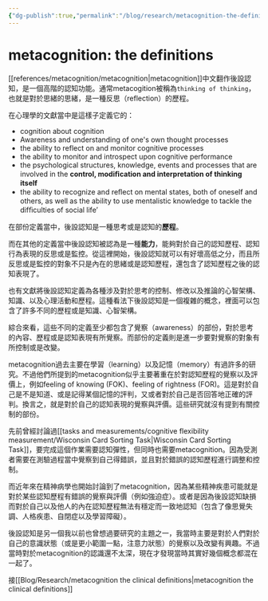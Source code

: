 ```yaml
---
{"dg-publish":true,"permalink":"/blog/research/metacognition-the-definition/","title":"metacognition: the definitions","tags":["blog","metacognition","ideas","terms"]}
---
```



# metacognition: the definitions

[[references/metacognition/metacognition\|metacognition]]中文翻作後設認知，是一個高階的認知功能。通常metacogition被稱為`thinking of thinking`，也就是對於思緒的思緒，是一種反思（reflection）的歷程。

在心理學的文獻當中是這樣子定義它的：

- cognition about cognition
- Awareness and understanding of one's own thought processes
- the ability to reflect on and monitor cognitive processes
- the ability to monitor and introspect upon cognitive performance
- the psychological structures, knowledge, events and processes that are involved in the **control, modiﬁcation and interpretation of thinking itself**
- the ability to recognize and reﬂect on mental states, both of oneself and others, as well as the ability to use mentalistic knowledge to tackle the difﬁculties of social life’ 


在部份定義當中，後設認知是一種思考或是認知的**歷程**。

而在其他的定義當中後設認知被認為是一種**能力**，能夠對於自己的認知歷程、認知行為表現的反思或是監控。從這裡開始，後設認知就可以有好壞高低之分，而且所反思或是監控的對象不只是內在的思緒或是認知歷程，還包含了認知歷程之後的認知表現了。

也有文獻將後設認知定義為各種涉及對於思考的控制、修改以及推論的心智架構、知識、以及心理活動和歷程。這種看法下後設認知是一個複雜的概念，裡面可以包含了許多不同的歷程或是知識、心智架構。

綜合來看，這些不同的定義至少都包含了覺察（awareness）的部份，對於思考的內容、歷程或是認知表現有所覺察。而部份的定義則是進一步要對覺察的對象有所控制或是改變。

metacognition過去主要在學習（learning）以及記憶（memory）有過許多的研究。不過他們所提到的metacognition似乎主要著重在於對認知歷程的覺察以及評價上，例如feeling of knowing (FOK)、feeling of rightness (FOR)。這是對於自己是不是知道、或是記得某個記憶的評判，又或者對於自己是否回答地正確的評判。換言之，就是對於自己的認知表現的覺察與評價。這些研究就沒有提到有關控制的部份。

先前曾經討論過[[tasks and measurements/cognitive flexibility measurement/Wisconsin Card Sorting Task\|Wisconsin Card Sorting Task]]，要完成這個作業需要認知彈性，但同時也需要metacognition。因為受測者需要在測驗過程當中覺察到自己得錯誤，並且對於錯誤的認知歷程進行調整和控制。

而近年來在精神病學也開始討論到了metacognition，因為某些精神疾患可能就是對於某些認知歷程有錯誤的覺察與評價（例如強迫症）。或者是因為後設認知缺損而對於自己以及他人的內在認知歷程無法有穩定而一致地認知（包含了像思覺失調、人格疾患、自閉症以及學習障礙）。

後設認知是另一個我以前也曾想過要研究的主題之一，我當時主要是對於人們對於自己的意識狀態（或是更小範圍一點，注意力狀態）的覺察以及改變有興趣。不過當時對於metacognition的認識還不太深，現在才發現當時其實好幾個概念都混在一起了。

接[[Blog/Research/metacognition the clinical definitions\|metacognition the clinical definitions]]